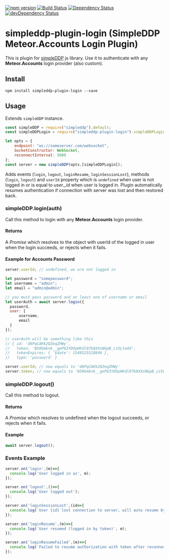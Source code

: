 [![npm version](https://badge.fury.io/js/simpleddp-plugin-login.svg)](https://badge.fury.io/js/simpleddp-plugin-login)
[![Build Status](https://travis-ci.org/Gregivy/simpleddp-plugin-login.svg?branch=master)](https://travis-ci.org/Gregivy/simpleddp-plugin-login)
[![Dependency Status](https://david-dm.org/gregivy/simpleddp-plugin-login.svg)](https://david-dm.org/gregivy/simpleddp-plugin-login)
[![devDependency Status](https://david-dm.org/gregivy/simpleddp-plugin-login/dev-status.svg)](https://david-dm.org/gregivy/simpleddp-plugin-login#info=devDependencies)

# simpleddp-plugin-login (SimpleDDP Meteor.Accounts Login Plugin)

This is plugin for [simpleDDP](https://github.com/gregivy/simpleddp) js library.
Use it to authenticate with any **Meteor.Accounts** login provider (also custom).

## Install

`npm install simpleddp-plugin-login --save`

## Usage

Extends `simpleDDP` instance.

```javascript
const simpleDDP = require("simpleddp").default;
const simpleDDPLogin = require("simpleddp-plugin-login").simpleDDPLogin;

let opts = {
    endpoint: "ws://someserver.com/websocket",
    SocketConstructor: WebSocket,
    reconnectInterval: 5000
};
const server = new simpleDDP(opts,[simpleDDPLogin]);
```

Adds events (`login`, `logout`, `loginResume`, `loginSessionLost`), methods (`login`, `logout`) and `userId` property which is `undefined` when user is not logged in or
is equal to *user.\_id* when user is logged in. Plugin automatically resumes authentication if connection with server was lost and then restored back.

### simpleDDP.login(auth)

Call this method to login with any **Meteor.Accounts** login provider.

#### Returns

A *Promise* which resolves to the object with userId of the logged in user when the login succeeds, or rejects when it fails.

#### Example for Accounts Password

```javascript
server.userId; // undefined, we are not logged in

let password = "somepassword";
let username = "admin";
let email = "admin@admin";

// you must pass password and at least one of username or email
let userAuth = await server.login({
  password,
  user: {
      username,
      email
  }
});

// userAuth will be something like this
// { id: 'd6PqCAKk2QZeqZHWy',
//   token: 'N50Gmknk__geP63YD9pHKdl07b8XXxNGpB_cz5Lte4d',
//   tokenExpires: { '$date': 1548525528846 },
//   type: 'password' }

server.userId; // now equals to 'd6PqCAKk2QZeqZHWy'
server.token; // now equals to 'N50Gmknk__geP63YD9pHKdl07b8XXxNGpB_cz5Lte4d'
```

### simpleDDP.logout()

Call this method to logout.

#### Returns

A *Promise* which resolves to undefined when the logout succeeds, or rejects when it fails.

#### Example

```javascript
await server.logout();
```

### Events Example

```javascript
server.on('login',(m)=>{
  console.log('User logged in as', m);
});

server.on('logout',()=>{
  console.log('User logged out');
});

server.on('loginSessionLost',(id=>{
  console.log(`User {id} lost connection to server, will auto resume by default with token`);
});

server.on('loginResume',(m)=>{
  console.log('User resumed (logged in by token)', m);
});

server.on('loginResumeFailed',(m)=>{
  console.log('Failed to resume authorization with token after reconnection ', m);
});
```
